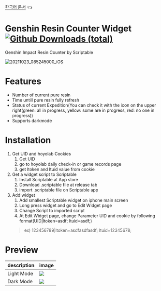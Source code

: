 [한국어 문서](./README.ko-kr.md) 👈

# Genshin Resin Counter Widget [![Github Downloads (total)](https://img.shields.io/github/downloads/stupidJoon/genshin-resin-counter-widget/total.svg)]()

Genshin Impact Resin Counter by Scriptable

![20211023_085245000_iOS](https://user-images.githubusercontent.com/35032401/139463564-23c26de4-d2aa-43dc-857e-77fd51db9887.png)

# Features
- Number of current pure resin
- Time untill pure resin fully refresh
- Status of current Expedition(You can check it with the icon on the upper right(green: all in progress, yellow: some are in progress, red: no one in progress))
- Supports darkmode

# Installation
1. Get UID and hoyolab Cookies
    1. Get UID
    2. go to hoyolab daily check-in or game records page
    3. get ltoken and ltuid value from cookie
2. Get a widget script to Scriptable
    1. Install Scriptable at App store
    2. Download .scriptable file at release tab
    3. import .scriptable file on Scriptable app
3. Add widget
    1. Add smallest Scriptable widget on iphone main screen
    2. Long press widget and go to Edit Widget page
    3. Change Script to imported script
    4. At Edit Widget page, change Parameter UID and cookie by following format(UID|ltoken=asdf; ltuid=asdf;)
    > ex) 123456789|ltoken=asdfasdfasdf; ltuid=12345678;

# Preview
| description  | image |
| ------------- | ------------- |
| Light Mode  | <img src="https://user-images.githubusercontent.com/35032401/139463564-23c26de4-d2aa-43dc-857e-77fd51db9887.png" />  |
| Dark Mode  | <img src="https://user-images.githubusercontent.com/35032401/139463738-e821d359-b698-4fd1-8792-377cc3eddd1d.png" />  |
